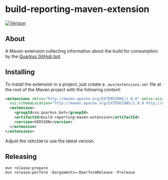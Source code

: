 # build-reporting-maven-extension

[![Version](https://img.shields.io/maven-central/v/io.quarkus.bot/build-reporting-maven-extension?logo=apache-maven&style=for-the-badge)](https://search.maven.org/artifact/io.quarkus.bot/build-reporting-maven-extension)

## About

A Maven extension collecting information about the build for consumption by the [Quarkus GitHub bot](https://github.com/quarkusio/quarkus-github-bot).

## Installing

To install the extension in a project, just create a `.mvn/extensions.xml` file at the root of the Maven project with the following content:

```xml
<extensions xmlns="http://maven.apache.org/EXTENSIONS/1.0.0" xmlns:xsi="http://www.w3.org/2001/XMLSchema-instance"
  xsi:schemaLocation="http://maven.apache.org/EXTENSIONS/1.0.0 http://maven.apache.org/xsd/core-extensions-1.0.0.xsd">
  <extension>
    <groupId>io.quarkus.bot</groupId>
    <artifactId>build-reporting-maven-extension</artifactId>
    <version>VERSION</version>
  </extension>
</extensions>
```

Adjust the `VERSION` to use the latest version.

## Releasing

```
mvn release:prepare
mvn release:perform -Darguments=-DperformRelease -Prelease
```
